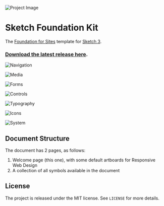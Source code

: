 ![Project Image](https://raw.githubusercontent.com/stephenway/sketch-foundation-kit/master/images/project-image.png)

# Sketch Foundation Kit

The [Foundation for Sites](http://foundation.zurb.com) template for [Sketch 3](http://bohemiancoding.com/sketch/).

### [Download the latest release here](https://github.com/stephenway/sketch-foundation-kit/releases).

![Navigation](https://raw.githubusercontent.com/stephenway/sketch-foundation-kit/master/images/Navigation.jpg)

![Media](https://raw.githubusercontent.com/stephenway/sketch-foundation-kit/master/images/Media.jpg)

![Forms](https://raw.githubusercontent.com/stephenway/sketch-foundation-kit/master/images/Forms.jpg)

![Controls](https://raw.githubusercontent.com/stephenway/sketch-foundation-kit/master/images/Controls.jpg)

![Typography](https://raw.githubusercontent.com/stephenway/sketch-foundation-kit/master/images/Typography.jpg)

![Icons](https://raw.githubusercontent.com/stephenway/sketch-foundation-kit/master/images/Icons.jpg)

![System](https://raw.githubusercontent.com/stephenway/sketch-foundation-kit/master/images/System.jpg)


## Document Structure

The document has 2 pages, as follows:

1.	Welcome page (this one), with some default artboards for Responsive Web Design
2.	A collection of all symbols available in the document


## License

The project is released under the MIT license. See `LICENSE` for more details.
